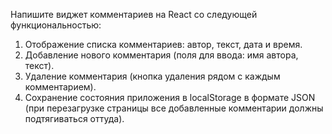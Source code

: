Напишите виджет комментариев на React со следующей функциональностью:
1. Отображение списка комментариев: автор, текст, дата и время.
2. Добавление нового комментария (поля для ввода: имя автора, текст).
3. Удаление комментария (кнопка удаления рядом с каждым комментарием).
4. Сохранение состояния приложения в localStorage в формате JSON (при перезагрузке страницы все добавленные комментарии должны подтягиваться оттуда).